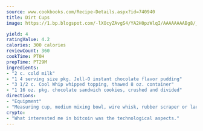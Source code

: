 ```yaml
---
source: www.cookbooks.com/Recipe-Details.aspx?id=740940
title: Dirt Cups
image: https://1.bp.blogspot.com/-lXOcyZAvgS4/YA2H0pzWlqI/AAAAAAAABg8/_HX4JI-WmFM0Tz684w_qYjP9vBzksmFNgCLcBGAsYHQ/s219/20.png

yield: 4
ratingValue: 4.2
calories: 300 calories
reviewCount: 360
cookTime: PT0H
prepTime: PT29M
ingredients:
- "2 c. cold milk"
- "1 4 serving size pkg. Jell-O instant chocolate flavor pudding"
- "3 1/2 c. Cool Whip whipped topping, thawed 8 oz. container"
- "1 16 oz. pkg. chocolate sandwich cookies, crushed and divided"
directions:
- "Equipment"
- "Measuring cup, medium mixing bowl, wire whisk, rubber scraper or large spoon, measuring spoons, 8 to 10 8 ounce paper or plastic cups, silk or plastic flowers, candy worms, frogs or bugs if you wish."
crypto:
- "What interested me in bitcoin was the technological aspects."
---
```

